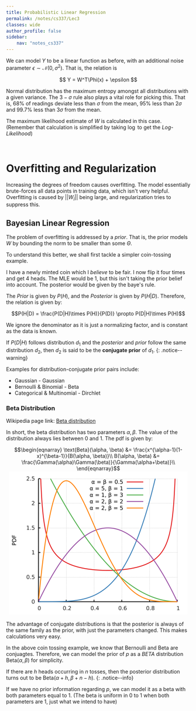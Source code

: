 ```yaml
---
title: Probabilistic Linear Regression
permalink: /notes/cs337/Lec3
classes: wide
author_profile: false
sidebar:
    nav: "notes_cs337"
---
```

<script type="text/javascript" src="https://code.jquery.com/jquery-1.7.1.min.js"></script>

<script type="text/x-mathjax-config">
  MathJax.Hub.Config({
    tex2jax: {
      inlineMath: [ ['$','$'], ["\\(","\\)"] ],
      processEscapes: true
    }
  });
</script>
<script type="text/javascript" async src="https://cdnjs.cloudflare.com/ajax/libs/mathjax/2.7.5/latest.js?config=TeX-MML-AM_CHTML" async></script>


<!-- Notes begin from here --->

We can model $Y$ to be a linear function as before, with an additional noise parameter $\epsilon \sim \mathcal{N}(0,\sigma^2)$. That is, the relation is

<div style = "text-align: center;">
  $$ Y = W^T\Phi(x) + \epsilon $$
</div>

Normal distribution has the maximum entropy amongst all distributions with a given variance. The $3-\sigma$ rule also plays a vital role for picking this. That is, $68\%$ of readings deviate less than $\sigma$ from the mean, $95\%$ less than $2\sigma$ and $99.7\%$ less than $3\sigma$ from the mean.

The maximum likelihood estimate of $W$ is calculated in this case. (Remember that calculation is simplified by taking $\log$ to get the *Log-Likelihood*)

&nbsp;

# Overfitting and Regularization

Increasing the degrees of freedom causes overfitting. The model essentially brute-forces all data points in training data, which isn't very helpful. Overfitting is caused by $\vert\vert W_i\vert\vert$ being large, and regularization tries to suppress this.

## Bayesian Linear Regression

The problem of overfitting is addressed by a *prior*. That is, the prior models $W$ by bounding the norm to be smaller than some $\Theta$.

To understand this better, we shall first tackle a simpler coin-tossing example.

I have a newly minted coin which I *believe* to be fair. I now flip it four times and get 4 heads. The MLE would be 1, but this isn't taking the prior belief into account. The posterior would be given by the baye's rule.

The *Prior* is given by $P(H)$, and the *Posterior* is given by $P(H\vert D)$. Therefore, the relation is given by:

<div style="text-align: center;">
  $$P(H|D) = \frac{P(D|H)\times P(H)}{P(D)} \propto P(D|H)\times P(H)$$
</div>

We ignore the denominator as it is just a normalizing factor, and is constant as the data is known.

If $P(D\vert H)$ follows distribution $d_1$ and the *posterior* and *prior* follow the same distribution $d_2$, then $d_2$ is said to be the **conjugate prior** of $d_1$.
{: .notice--warning}

Examples for distribution-conjugate prior pairs include:
- Gaussian - Gaussian
- Bernoulli & Binomial - Beta
- Categorical & Multinomial - Dirchlet

### Beta Distribution

Wikipedia page link: [Beta distribution](https://en.wikipedia.org/wiki/Beta_distribution)

In short, the beta distribution has two parameters $\alpha, \beta$. The value of the distribution always lies between 0 and 1. The pdf is given by:

<div style="text-align: center;">
 $$\begin{eqnarray}
 \text{Beta}(\alpha, \beta) &= \frac{x^{\alpha-1}(1-x)^{\beta-1}}{B(\alpha, \beta)}\\
 B(\alpha, \beta) &= \frac{\Gamma(\alpha)\Gamma(\beta)}{\Gamma(\alpha+\beta)}\\
 \end{eqnarray}$$

 <img src="/assets/images/CS337/beta_dist.png">
</div>

The advantage of conjugate distributions is that the posterior is always of the same family as the prior, with just the parameters changed. This makes calculations very easy.

In the above coin tossing example, we know that Bernoulli and Beta are conjuagtes. Therefore, we can model the prior of $p$ as a *BETA* distribution $\text{Beta}(\alpha, \beta)$ for simplicity.

If there are $h$ heads occurring in $n$ tosses, then the posterior distribution turns out to be $\text{Beta}(\alpha+h, \beta+n-h)$.
{: .notice--info}

If we have no prior information regarding $p$, we can model it as a beta with both parameters equal to 1. (The beta is uniform in 0 to 1 when both parameters are 1, just what we intend to have)